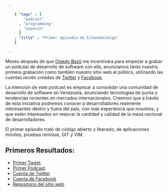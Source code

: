 ```yaml
--- 

    { "tags" : [
        "podcast"
      , "programming"
      , "spanish"
      ]
    , "title" : "Primer episodio de EchandoCodigo"
    }

--- 
```


Meses después de que [Osledy Bazó][uokesita] me incentivara para empezar a grabar
un podcast de desarrollo de software con ella, anunciamos tanto nuestra primera grabación
como también nuestro sitio web al público, utilizando las cuentas recién creadas de
[Twitter][echandocodigo] y [Facebook][f_echandocodigo].

La intención de este podcast es empezar a consolidar una comunidad de desarrollo de software
en Venezuela, anunciando tecnologías de punta y tendencias recientes en mercados internacionales.
Creemos que a través de esta iniciativa podremos conocer a desarrolladores realmente interesantes
dentro y fuera del país, con más experiencia que nosotros, y que estén interesados en mejorar
la cantidad y calidad de la masa nacional de desarrolladores.

El primer episodio trató de código abierto y liberado, de aplicaciones móviles, pruebas remotas,
GIT y VIM.

## Primeros Resultados:

-   [Primer Tweet](https://mobile.twitter.com/echandocodigo/status/210029179511640064).
-   [Primer Podcast](http://echandocodigo.com/pods/01).
-   [Cuenta de Twitter][echandocodigo]
-   [Cuenta de Facebook][f_echandocodigo]
-   [Repositorio del sitio web](https://github.com/sadasant/echandocodigo.com).

[uokesita]:        https://twitter.com/uokesita "Osledy Bazó en Twitter"
[echandocodigo]:   https://twitter.com/echandocodigo  "EchandoCodigo en Twitter"
[f_echandocodigo]: https://facebook.com/echandocodigo "EchandoCodigo en Facebook"
